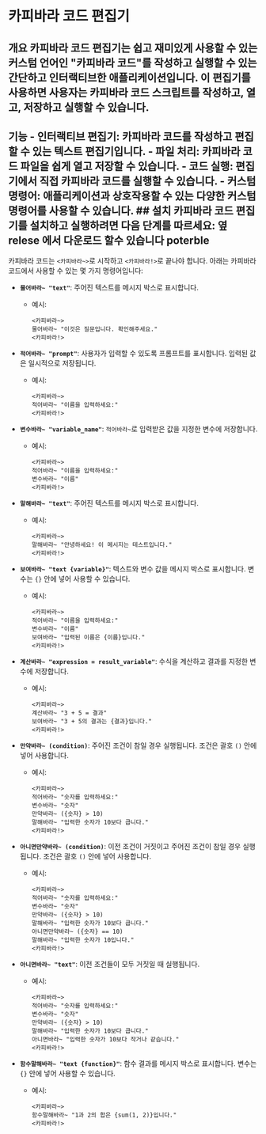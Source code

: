 # 카피바라 코드 편집기 
## 개요 카피바라 코드 편집기는 쉽고 재미있게 사용할 수 있는 커스텀 언어인 "카피바라 코드"를 작성하고 실행할 수 있는 간단하고 인터랙티브한 애플리케이션입니다. 이 편집기를 사용하면 사용자는 카피바라 코드 스크립트를 작성하고, 열고, 저장하고 실행할 수 있습니다.
## 기능 - **인터랙티브 편집기**: 카피바라 코드를 작성하고 편집할 수 있는 텍스트 편집기입니다. - **파일 처리**: 카피바라 코드 파일을 쉽게 열고 저장할 수 있습니다. - **코드 실행**: 편집기에서 직접 카피바라 코드를 실행할 수 있습니다. - **커스텀 명령어**: 애플리케이션과 상호작용할 수 있는 다양한 커스텀 명령어를 사용할 수 있습니다. ## 설치 카피바라 코드 편집기를 설치하고 실행하려면 다음 단계를 따르세요:  옆 relese 에서 다운로드 할수 있습니다 poterble

카피바라 코드는 `<카피바라~>`로 시작하고 `<카피바라!>`로 끝나야 합니다. 아래는 카피바라 코드에서 사용할 수 있는 몇 가지 명령어입니다:

- **`물어바라~ "text"`**: 주어진 텍스트를 메시지 박스로 표시합니다.
  - 예시: 
    ```capybara
    <카피바라~>
    물어바라~ "이것은 질문입니다. 확인해주세요."
    <카피바라!>
    ```

- **`적어바라~ "prompt"`**: 사용자가 입력할 수 있도록 프롬프트를 표시합니다. 입력된 값은 일시적으로 저장됩니다.
  - 예시: 
    ```capybara
    <카피바라~>
    적어바라~ "이름을 입력하세요:"
    <카피바라!>
    ```

- **`변수바라~ "variable_name"`**: `적어바라~`로 입력받은 값을 지정한 변수에 저장합니다.
  - 예시: 
    ```capybara
    <카피바라~>
    적어바라~ "이름을 입력하세요:"
    변수바라~ "이름"
    <카피바라!>
    ```

- **`말해바라~ "text"`**: 주어진 텍스트를 메시지 박스로 표시합니다.
  - 예시: 
    ```capybara
    <카피바라~>
    말해바라~ "안녕하세요! 이 메시지는 테스트입니다."
    <카피바라!>
    ```

- **`보여바라~ "text {variable}"`**: 텍스트와 변수 값을 메시지 박스로 표시합니다. 변수는 `{}` 안에 넣어 사용할 수 있습니다.
  - 예시: 
    ```capybara
    <카피바라~>
    적어바라~ "이름을 입력하세요:"
    변수바라~ "이름"
    보여바라~ "입력된 이름은 {이름}입니다."
    <카피바라!>
    ```

- **`계산바라~ "expression = result_variable"`**: 수식을 계산하고 결과를 지정한 변수에 저장합니다.
  - 예시: 
    ```capybara
    <카피바라~>
    계산바라~ "3 + 5 = 결과"
    보여바라~ "3 + 5의 결과는 {결과}입니다."
    <카피바라!>
    ```

- **`만약바라~ (condition)`**: 주어진 조건이 참일 경우 실행됩니다. 조건은 괄호 `()` 안에 넣어 사용합니다.
  - 예시: 
    ```capybara
    <카피바라~>
    적어바라~ "숫자를 입력하세요:"
    변수바라~ "숫자"
    만약바라~ ({숫자} > 10)
    말해바라~ "입력한 숫자가 10보다 큽니다."
    <카피바라!>
    ```

- **`아니면만약바라~ (condition)`**: 이전 조건이 거짓이고 주어진 조건이 참일 경우 실행됩니다. 조건은 괄호 `()` 안에 넣어 사용합니다.
  - 예시: 
    ```capybara
    <카피바라~>
    적어바라~ "숫자를 입력하세요:"
    변수바라~ "숫자"
    만약바라~ ({숫자} > 10)
    말해바라~ "입력한 숫자가 10보다 큽니다."
    아니면만약바라~ ({숫자} == 10)
    말해바라~ "입력한 숫자가 10입니다."
    <카피바라!>
    ```

- **`아니면바라~ "text"`**: 이전 조건들이 모두 거짓일 때 실행됩니다.
  - 예시: 
    ```capybara
    <카피바라~>
    적어바라~ "숫자를 입력하세요:"
    변수바라~ "숫자"
    만약바라~ ({숫자} > 10)
    말해바라~ "입력한 숫자가 10보다 큽니다."
    아니면바라~ "입력한 숫자가 10보다 작거나 같습니다."
    <카피바라!>
    ```

- **`함수말해바라~ "text {function}"`**: 함수 결과를 메시지 박스로 표시합니다. 변수는 `{}` 안에 넣어 사용할 수 있습니다.
  - 예시: 
    ```capybara
    <카피바라~>
    함수말해바라~ "1과 2의 합은 {sum(1, 2)}입니다."
    <카피바라!>
    ```


